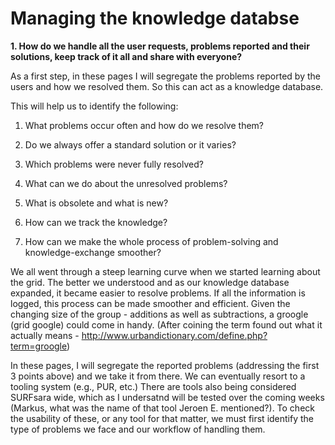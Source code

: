 # Managing the knowledge databse

**1. How do we handle all the user requests, problems reported and their solutions, keep track of it all and share with everyone?**

As a first step, in these pages I will segregate the problems reported by the users and how we resolved them. So this can act as a knowledge database.

This will help us to identify the following:

1. What problems occur often and how do we resolve them?

2. Do we always offer a standard solution or it varies?

3. Which problems were never fully resolved?

4. What can we do about the unresolved problems?

5. What is obsolete and what is new?

6. How can we track the knowledge?

7. How can we make the whole process of problem-solving and knowledge-exchange smoother?

We all went through a steep learning curve when we started learning about the grid. The better we understood and as our knowledge database
expanded, it became easier to resolve problems. If all the information is logged, this process can be made smoother and efficient. 
Given the changing size of the group - additions as well as subtractions, a groogle (grid google) could come in handy. 
(After coining the term found out what it actually means - http://www.urbandictionary.com/define.php?term=groogle)

In these pages, I will segregate the reported problems (addressing the first 3 points above) and we take it from there. We can eventually resort
to a tooling system (e.g., PUR, etc.) There are tools also being considered SURFsara wide, which as I undersatnd will be tested over the coming weeks (Markus,
what was the name of that tool Jeroen E. mentioned?). To check the usability of these, or any tool for that matter, we must first identify the type of problems we 
face and our workflow of handling them. 
